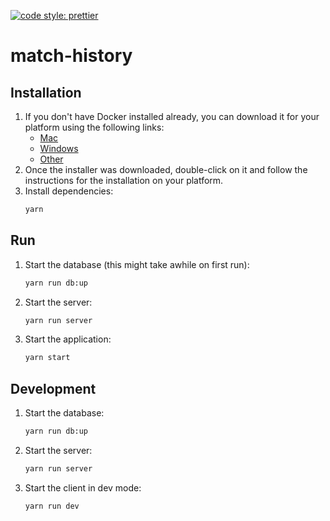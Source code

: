 [![code style: prettier](https://img.shields.io/badge/code_style-prettier-ff69b4.svg?style=flat-square)](https://github.com/prettier/prettier)

# match-history

## Installation

1.  If you don't have Docker installed already, you can download it for your platform using the following links:
    * [Mac](https://store.docker.com/editions/community/docker-ce-desktop-mac)
    * [Windows](https://store.docker.com/editions/community/docker-ce-desktop-windows)
    * [Other](https://www.docker.com/get-docker)
2.  Once the installer was downloaded, double-click on it and follow the instructions for the installation on your platform.
3.  Install dependencies:
    ```bash
    yarn
    ```

## Run

1.  Start the database (this might take awhile on first run):
    ```bash
    yarn run db:up
    ```
2.  Start the server:
    ```bash
    yarn run server
    ```
3.  Start the application:
    ```bash
    yarn start
    ```

## Development

1.  Start the database:
    ```bash
    yarn run db:up
    ```
2.  Start the server:
    ```bash
    yarn run server
    ```
3.  Start the client in dev mode:
    ```bash
    yarn run dev
    ```
